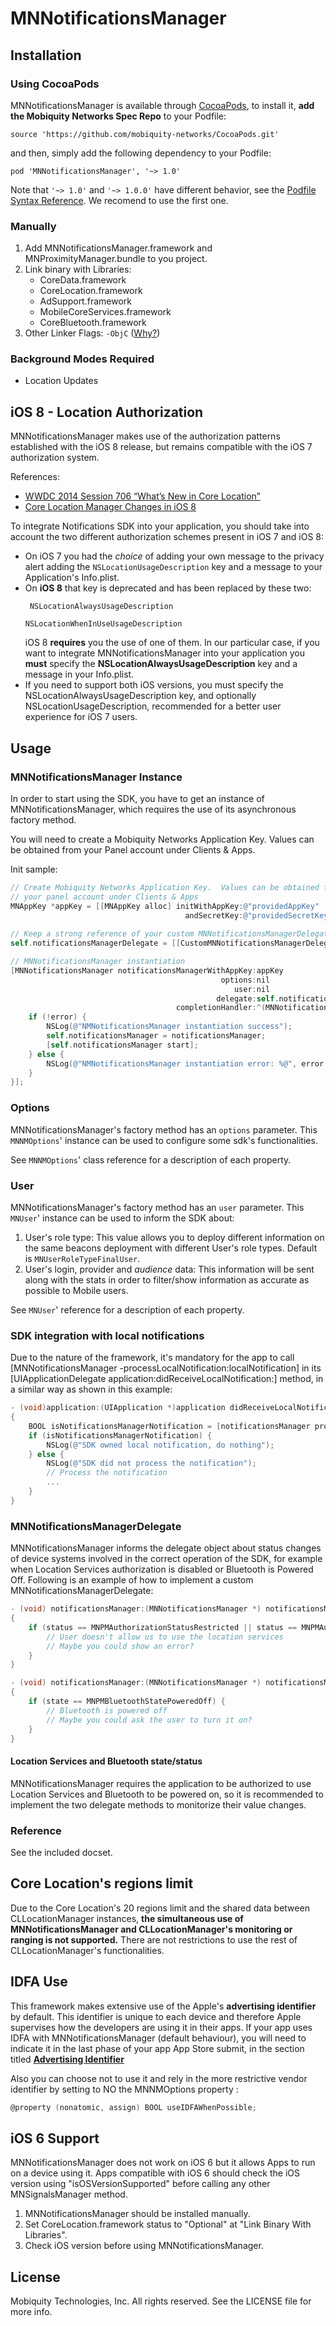 # MNNotificationsManager

## Installation

### Using CocoaPods

MNNotificationsManager is available through [CocoaPods](http://cocoapods.org), to install
it, **add the Mobiquity Networks Spec Repo** to your Podfile:

	source 'https://github.com/mobiquity-networks/CocoaPods.git'
	
and then, simply add the following dependency to your Podfile:

    pod 'MNNotificationsManager', '~> 1.0'

Note that `'~> 1.0'` and `'~> 1.0.0'` have different behavior, see the [Podfile Syntax Reference](http://guides.cocoapods.org/syntax/podfile.html#pod). We recomend to use the first one.

### Manually

1. Add MNNotificationsManager.framework and MNProximityManager.bundle to you project.
2. Link binary with Libraries:
	- CoreData.framework
	- CoreLocation.framework
	- AdSupport.framework
	- MobileCoreServices.framework
	- CoreBluetooth.framework
3. Other Linker Flags: `-ObjC` ([Why?](https://developer.apple.com/library/mac/qa/qa1490/_index.html))

### Background Modes Required

- Location Updates

## iOS 8 - Location Authorization
 
MNNotificationsManager makes use of the authorization patterns established with the iOS 8 release, but remains compatible with the iOS 7 authorization system.

References:

- [WWDC 2014 Session 706 “What’s New in Core Location”](https://developer.apple.com/videos/wwdc/2014/?id=706)
- [Core Location Manager Changes in iOS 8](http://nevan.net/2014/09/core-location-manager-changes-in-ios-8/)

To integrate Notifications SDK into your application, you should take into account the two different authorization schemes present in iOS 7 and iOS 8:

- On iOS 7 you had the *choice* of adding your own message to the privacy alert adding the ```NSLocationUsageDescription``` key and a message to your Application's Info.plist. 
- On **iOS 8** that key is deprecated and has been replaced by these two:
	```
	￼NSLocationAlwaysUsageDescription
		
	NSLocationWhenInUseUsageDescription
	```
	iOS 8 **requires** you the use of one of them. In our particular case, if you want to integrate MNNotificationsManager into your application you **must** specify the **NSLocationAlwaysUsageDescription** key and a message in your Info.plist.
- If you need to support both iOS versions, you must specify the NSLocationAlwaysUsageDescription key, and optionally NSLocationUsageDescription, recommended for a better user experience for iOS 7 users.

## Usage

### MNNotificationsManager Instance
In order to start using the SDK, you have to get an instance of MNNotificationsManager, which requires the use of its asynchronous factory method.

You will need to create a Mobiquity Networks Application Key.  Values can be obtained from your Panel account under Clients & Apps.

Init sample:

```objectivec
// Create Mobiquity Networks Application Key.  Values can be obtained from
// your panel account under Clients & Apps
MNAppKey *appKey = [[MNAppKey alloc] initWithAppKey:@"providedAppKey" 
                                       andSecretKey:@"providedSecretKey"];
                                       
// Keep a strong reference of your custom MNNotificationsManagerDelegate implementation
self.notificationsManagerDelegate = [[CustomMNNotificationsManagerDelegate alloc] init];

// MNNotificationsManager instantiation
[MNNotificationsManager notificationsManagerWithAppKey:appKey 
                                               options:nil 
                                                  user:nil 
                                              delegate:self.notificationsManagerDelegate 
                                     completionHandler:^(MNNotificationsManager *notificationsManager, NSError *error) {
	if (!error) {
		NSLog(@"NMNotificationsManager instantiation success");
		self.notificationsManager = notificationsManager;		
		[self.notificationsManager start];
	} else {
		NSLog(@"NMNotificationsManager instantiation error: %@", error.localizedDescription);
	}
}];
```

### Options

MNNotificationsManager's factory method has an ```options``` parameter. This ```MNNMOptions```' instance can be used to configure some sdk's functionalities.

See ```MNNMOptions```' class reference for a description of each property.

### User

MNNotificationsManager's factory method has an ```user``` parameter. This ```MNUser```' instance can be used to inform the SDK about:

1. User's role type: This value allows you to deploy different information on the same beacons deployment with different User's role types. Default is ```MNUserRoleTypeFinalUser```.
2. User's login, provider and *audience* data: This information will be sent along with the stats in order to filter/show information as accurate as possible to Mobile users.

See ```MNUser```' reference for a description of each property.

### SDK integration with local notifications
Due to the nature of the framework, it's mandatory for the app to call [MNNotificationsManager -processLocalNotification:localNotification] in its [UIApplicationDelegate application:didReceiveLocalNotification:] method, in a similar way as shown in this example:

```objectivec
- (void)application:(UIApplication *)application didReceiveLocalNotification:(UILocalNotification *)notification
{
	BOOL isNotificationsManagerNotification = [notificationsManager processLocalNotification:notification];
    if (isNotificationsManagerNotification) {
        NSLog(@"SDK owned local notification, do nothing");
    } else {
        NSLog(@"SDK did not process the notification");
        // Process the notification
        ...
    }
}
```


### MNNotificationsManagerDelegate

MNNotificationsManager informs the delegate object about status changes of device systems involved in the correct operation of the SDK, for example when Location Services authorization is disabled or Bluetooth is Powered Off. Following is an example of how to implement a custom MNNotificationsManagerDelegate:

```objectivec
- (void) notificationsManager:(MNNotificationsManager *) notificationsManager didChangeAuthorizationStatus:(MNPMAuthorizationStatus)status
{
    if (status == MNPMAuthorizationStatusRestricted || status == MNPMAuthorizationStatusDenied) {
        // User doesn't allow us to use the location services
        // Maybe you could show an error?
    }
}

- (void) notificationsManager:(MNNotificationsManager *) notificationsManager didChangeBluetoothState:(MNPMBluetoothState)state
{
    if (state == MNPMBluetoothStatePoweredOff) {
        // Bluetooth is powered off
        // Maybe you could ask the user to turn it on?
    }
}
```
#### Location Services and Bluetooth state/status

MNNotificationsManager requires the application to be authorized to use Location Services and Bluetooth to be powered on, so it is recommended to implement the two delegate methods to monitorize their value changes.

### Reference

See the included docset.

## Core Location's regions limit

Due to the Core Location's 20 regions limit and the shared data between CLLocationManager instances, **the simultaneous use of MNNotificationsManager and CLLocationManager's monitoring or ranging is not supported.** There are not restrictions to use the rest of CLLocationManager's functionalities.

## IDFA Use

This framework makes extensive use of the Apple's **advertising identifier** by default. This identifier is unique to each device and therefore Apple supervises how the developers are using it in their apps. If your app uses IDFA with MNNotificationsManager (default behaviour), you will need to indicate it in the last phase of your app App Store submit, in the section titled [**Advertising Identifier**](https://developer.apple.com/library/ios/documentation/LanguagesUtilities/Conceptual/iTunesConnect_Guide/Chapters/SubmittingTheApp.html)

Also you can choose not to use it and rely in the more restrictive vendor identifier by setting to NO the MNNMOptions property :
```objectivec
@property (nonatomic, assign) BOOL useIDFAWhenPossible;
 ```

## iOS 6 Support

MNNotificationsManager does not work on iOS 6 but it allows Apps to run on a device using it. Apps compatible with iOS 6 should check the iOS version using "isOSVersionSupported" before calling any other MNSignalsManager method.

1. MNNotificationsManager should be installed manually.
2. Set CoreLocation.framework status to "Optional" at "Link Binary With Libraries".
3. Check iOS version before using MNNotificationsManager.

## License

Mobiquity Technologies, Inc. All rights reserved. See the LICENSE file for more info.

